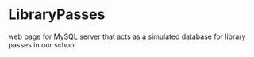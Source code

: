 # LibraryPasses
web page for MySQL server that acts as a simulated database for library passes in our school
